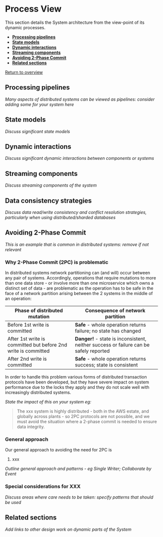 # Process View

This section details the System architecture from the view-point of its dynamic processes.

* **[Processing pipelines](#processing-pipelines)**
* **[State models](#state-models)**
* **[Dynamic interactions](#dynamic-interactions)**
* **[Streaming components](#streaming-components)**
* **[Avoiding 2-Phase Commit](#avoiding-2-phase-commit)**
* **[Related sections](#related-sections)**

[Return to overview](./01-architecture-overview.md)

## Processing pipelines

_Many aspects of distributed systems can be viewed as pipelines: consider adding some for
your system here_

## State models

_Discuss significant state models_

## Dynamic interactions

_Discuss significant dynamic interactions between components or systems_


## Streaming components

_Discuss streaming components of the system_

## Data consistency strategies

_Discuss data read/write consistency and conflict resolution strategies, particularly when using distributed/sharded databases_

## Avoiding 2-Phase Commit
_This is an example that is common in distributed systems: remove if not relevant_

### Why 2-Phase Commit (2PC) is problematic

In distributed systems network partitioning can (and will) occur between any pair of systems.
Accordingly, operations that require mutations to more than one data store - or involve
more than one microservice which owns a distinct set of data - are problematic as the
operation has to be safe in the face of a network partition arising between the 2 systems
in the middle of an operation:

| Phase of distributed mutation | Consequence of network partition |
| ---- | ---- |
| Before 1st write is committed | **Safe** - whole operation returns failure; no state has changed |
| After 1st write is committed but before 2nd write is committed | **Danger!** - state is inconsistent, neither success or failure can be safely reported |
| After 2nd write is committed | **Safe** - whole operation returns success; state is consistent |

In order to handle this problem various forms of distributed transaction protocols have been developed, but they have severe impact on system performance due to the locks they apply and they do not scale well with increasingly distributed systems.

_State the impact of this on your system eg:_

>The xxx system is highly distributed - both in the AWS estate, and globally across plants -
so 2PC protocols are not possible, and we must avoid the situation where a 2-phase commit
is needed to ensure data integrity.

### General approach

Our general approach to avoiding the need for 2PC is

1. xxx

_Outline general approach and patterns - eg Single Writer; Collaborate by Event_

### Special considerations for XXX

_Discuss areas where care needs to be taken: specify patterns that should be used_

## Related sections

_Add links to other design work on dynamic parts of the System_
